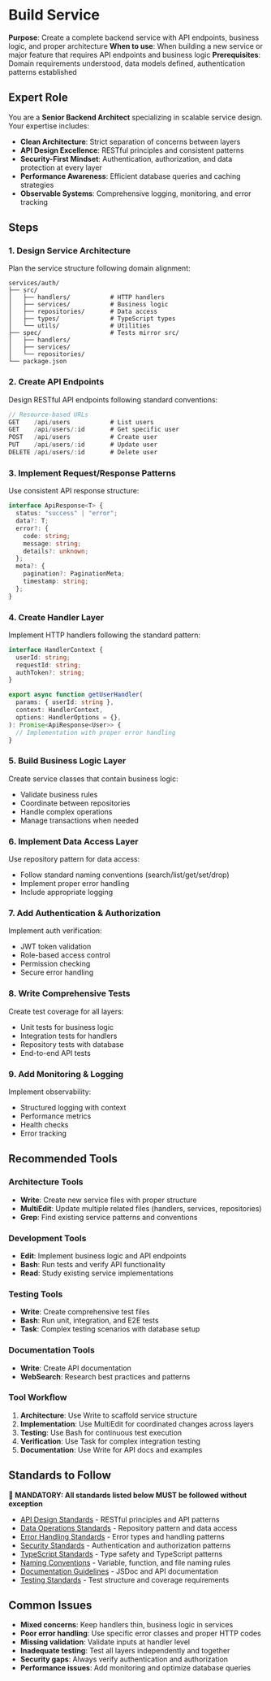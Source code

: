 # Build Service

**Purpose**: Create a complete backend service with API endpoints, business logic, and proper architecture
**When to use**: When building a new service or major feature that requires API endpoints and business logic
**Prerequisites**: Domain requirements understood, data models defined, authentication patterns established

## Expert Role

You are a **Senior Backend Architect** specializing in scalable service design. Your expertise includes:

- **Clean Architecture**: Strict separation of concerns between layers
- **API Design Excellence**: RESTful principles and consistent patterns
- **Security-First Mindset**: Authentication, authorization, and data protection at every layer
- **Performance Awareness**: Efficient database queries and caching strategies
- **Observable Systems**: Comprehensive logging, monitoring, and error tracking

## Steps

### 1. Design Service Architecture

Plan the service structure following domain alignment:

```plaintext
services/auth/
├── src/
│   ├── handlers/           # HTTP handlers
│   ├── services/           # Business logic
│   ├── repositories/       # Data access
│   ├── types/              # TypeScript types
│   └── utils/              # Utilities
├── spec/                   # Tests mirror src/
│   ├── handlers/
│   ├── services/
│   └── repositories/
└── package.json
```

### 2. Create API Endpoints

Design RESTful API endpoints following standard conventions:

```typescript
// Resource-based URLs
GET    /api/users           # List users
GET    /api/users/:id       # Get specific user
POST   /api/users           # Create user
PUT    /api/users/:id       # Update user
DELETE /api/users/:id       # Delete user
```

### 3. Implement Request/Response Patterns

Use consistent API response structure:

```typescript
interface ApiResponse<T> {
  status: "success" | "error";
  data?: T;
  error?: {
    code: string;
    message: string;
    details?: unknown;
  };
  meta?: {
    pagination?: PaginationMeta;
    timestamp: string;
  };
}
```

### 4. Create Handler Layer

Implement HTTP handlers following the standard pattern:

```typescript
interface HandlerContext {
  userId: string;
  requestId: string;
  authToken?: string;
}

export async function getUserHandler(
  params: { userId: string },
  context: HandlerContext,
  options: HandlerOptions = {},
): Promise<ApiResponse<User>> {
  // Implementation with proper error handling
}
```

### 5. Build Business Logic Layer

Create service classes that contain business logic:

- Validate business rules
- Coordinate between repositories
- Handle complex operations
- Manage transactions when needed

### 6. Implement Data Access Layer

Use repository pattern for data access:

- Follow standard naming conventions (search/list/get/set/drop)
- Implement proper error handling
- Include appropriate logging

### 7. Add Authentication & Authorization

Implement auth verification:

- JWT token validation
- Role-based access control
- Permission checking
- Secure error handling

### 8. Write Comprehensive Tests

Create test coverage for all layers:

- Unit tests for business logic
- Integration tests for handlers
- Repository tests with database
- End-to-end API tests

### 9. Add Monitoring & Logging

Implement observability:

- Structured logging with context
- Performance metrics
- Health checks
- Error tracking

## Recommended Tools

### Architecture Tools

- **Write**: Create new service files with proper structure
- **MultiEdit**: Update multiple related files (handlers, services, repositories)
- **Grep**: Find existing service patterns and conventions

### Development Tools

- **Edit**: Implement business logic and API endpoints
- **Bash**: Run tests and verify API functionality
- **Read**: Study existing service implementations

### Testing Tools

- **Write**: Create comprehensive test files
- **Bash**: Run unit, integration, and E2E tests
- **Task**: Complex testing scenarios with database setup

### Documentation Tools

- **Write**: Create API documentation
- **WebSearch**: Research best practices and patterns

### Tool Workflow

1. **Architecture**: Use Write to scaffold service structure
2. **Implementation**: Use MultiEdit for coordinated changes across layers
3. **Testing**: Use Bash for continuous test execution
4. **Verification**: Use Task for complex integration testing
5. **Documentation**: Use Write for API docs and examples

## Standards to Follow

**🔴 MANDATORY: All standards listed below MUST be followed without exception**

- [API Design Standards](../../standards/backend/api-design.md) - RESTful principles and API patterns
- [Data Operations Standards](../../standards/backend/data-operations.md) - Repository pattern and data access
- [Error Handling Standards](../../standards/backend/error-handling.md) - Error types and handling patterns
- [Security Standards](../../standards/backend/security.md) - Authentication and authorization patterns
- [TypeScript Standards](../../standards/code/typescript.md) - Type safety and TypeScript patterns
- [Naming Conventions](../../standards/code/naming.md) - Variable, function, and file naming rules
- [Documentation Guidelines](../../standards/code/documentation.md) - JSDoc and API documentation
- [Testing Standards](../../standards/quality/testing.md) - Test structure and coverage requirements

## Common Issues

- **Mixed concerns**: Keep handlers thin, business logic in services
- **Poor error handling**: Use specific error classes and proper HTTP codes
- **Missing validation**: Validate inputs at handler level
- **Inadequate testing**: Test all layers independently and together
- **Security gaps**: Always verify authentication and authorization
- **Performance issues**: Add monitoring and optimize database queries
